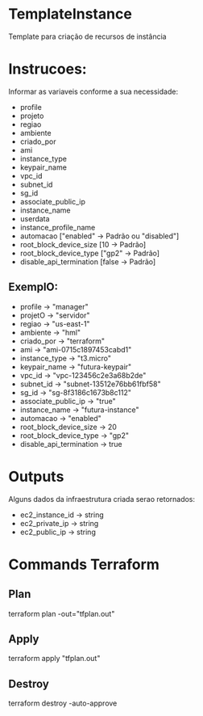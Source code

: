 # TemplateInstance
Template para criação de recursos de instância

# Instrucoes:

Informar as variaveis conforme a sua necessidade:

- profile
- projeto
- regiao
- ambiente
- criado_por
- ami
- instance_type
- keypair_name
- vpc_id
- subnet_id
- sg_id
- associate_public_ip
- instance_name
- userdata <OPCIONAL>
- instance_profile_name <OPCIONAL>
- automacao <OPCIONAL> ["enabled" -> Padrão ou "disabled"]
- root_block_device_size <OPCIONAL> [10 -> Padrão]
- root_block_device_type <OPCIONAL> ["gp2" -> Padrão]
- disable_api_termination <OCTIONAL> [false -> Padrão]

## ExemplO:

- profile                 -> "manager"
- projetO                 -> "servidor"
- regiao                  -> "us-east-1"
- ambiente                -> "hml"
- criado_por              -> "terraform"
- ami                     -> "ami-0715c1897453cabd1"
- instance_type           -> "t3.micro"
- keypair_name            -> "futura-keypair"
- vpc_id                  -> "vpc-123456c2e3a68b2de" 
- subnet_id               -> "subnet-13512e76bb61fbf58"
- sg_id                   -> "sg-8f3186c1673b8c112"
- associate_public_ip     -> "true"
- instance_name           -> "futura-instance"
- automacao               -> "enabled"
- root_block_device_size  -> 20
- root_block_device_type  -> "gp2"
- disable_api_termination -> true

# Outputs

Alguns dados da infraestrutura criada serao retornados:

- ec2_instance_id -> string
- ec2_private_ip  -> string
- ec2_public_ip   -> string

# Commands Terraform

## Plan
terraform plan -out="tfplan.out"
## Apply
terraform apply "tfplan.out"
## Destroy
terraform destroy -auto-approve